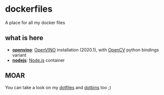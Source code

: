 # dockerfiles
A place for all my docker files

## what is here
* **[openvino](openvino/README.md)**: [OpenVINO](https://software.intel.com/en-us/openvino-toolkit) installation (2020.1), with [OpenCV](https://opencv.org/) python bindings variant
* **[nodejs](nodejs/README.md)**: [Node.js](https://nodejs.org) container

## MOAR
You can take a look on my [dotfiles](https://github.com/mdkcore0/dotfiles) and [dotbins](https://github.com/mdkcore0/dotbins) too ;)
